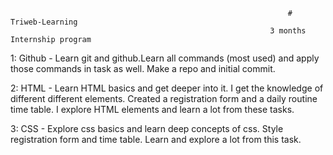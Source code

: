                                                                   # Triweb-Learning
                                                              3 months Internship program
1: Github - Learn git and github.Learn all commands (most used) and apply those commands in task as well. Make a repo and initial commit.


2: HTML - Learn HTML basics and get deeper into it. I get the knowledge of different different elements. Created a registration form and a daily routine time table. I explore HTML elements and learn a lot from these tasks.


3: CSS - Explore css basics and learn deep concepts of css. Style registration form and time table. Learn and explore a lot from this task.
